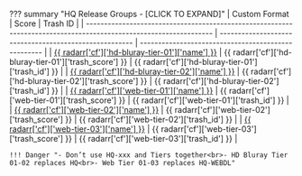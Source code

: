 ??? summary "HQ Release Groups - [CLICK TO EXPAND]"
    | Custom Format                                                                                                     | Score                                                  | Trash ID                                            |
    | ----------------------------------------------------------------------------------------------------------------- | ------------------------------------------------------ | --------------------------------------------------- |
    | [{{ radarr['cf']['hd-bluray-tier-01']['name'] }}](/Radarr/Radarr-collection-of-custom-formats/#hd-bluray-tier-01) | {{ radarr['cf']['hd-bluray-tier-01']['trash_score'] }} | {{ radarr['cf']['hd-bluray-tier-01']['trash_id'] }} |
    | [{{ radarr['cf']['hd-bluray-tier-02']['name'] }}](/Radarr/Radarr-collection-of-custom-formats/#hd-bluray-tier-02) | {{ radarr['cf']['hd-bluray-tier-02']['trash_score'] }} | {{ radarr['cf']['hd-bluray-tier-02']['trash_id'] }} |
    | [{{ radarr['cf']['web-tier-01']['name'] }}](/Radarr/Radarr-collection-of-custom-formats/#web-tier-01)             | {{ radarr['cf']['web-tier-01']['trash_score'] }}       | {{ radarr['cf']['web-tier-01']['trash_id'] }}       |
    | [{{ radarr['cf']['web-tier-02']['name'] }}](/Radarr/Radarr-collection-of-custom-formats/#web-tier-02)             | {{ radarr['cf']['web-tier-02']['trash_score'] }}       | {{ radarr['cf']['web-tier-02']['trash_id'] }}       |
    | [{{ radarr['cf']['web-tier-03']['name'] }}](/Radarr/Radarr-collection-of-custom-formats/#web-tier-03)             | {{ radarr['cf']['web-tier-03']['trash_score'] }}       | {{ radarr['cf']['web-tier-03']['trash_id'] }}       |

    !!! Danger "- Don’t use HQ-xxx and Tiers together<br>- HD Bluray Tier 01-02 replaces HQ<br>- Web Tier 01-03 replaces HQ-WEBDL"
